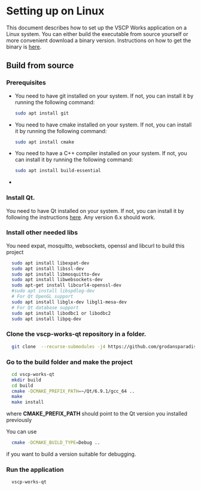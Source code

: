 # Setting up on Linux

This document describes how to set up the VSCP Works application on a Linux system. You can either build the executable from source yourself or more convenient download a binary version. Instructions on how to get the binary is [here](./setting_up_the_system.md).

## Build from source

### Prerequisites  
  - You need to have git installed on your system. If not, you can install it by running the following command:
    ```bash
    sudo apt install git
    ```
  - You need to have cmake installed on your system. If not, you can install it by running the following command:
    ```bash
    sudo apt install cmake
    ```
  - You need to have a C++ compiler installed on your system. If not, you can install it by running the following command:
    ```bash
    sudo apt install build-essential
    ```
  - 

### Install Qt.

You need to have Qt installed on your system. If not, you can install it by following the instructions [here](https://www.qt.io/download-open-source). Any version 6.x should work.

### Install other needed libs

You need expat, mosquitto, websockets, openssl and libcurl to build this project

```bash
  sudo apt install libexpat-dev
  sudo apt install libssl-dev
  sudo apt install libmosquitto-dev
  sudo apt install libwebsockets-dev
  sudo apt-get install libcurl4-openssl-dev
  #sudo apt install libspdlog-dev
  # For Qt OpenGL support
  sudo apt install libglx-dev libgl1-mesa-dev
  # For Qt database support
  sudo apt install libodbc1 or libodbc2
  sudo apt install libpq-dev

```
### Clone the vscp-works-qt repository in a folder.
```bash
  git clone  --recurse-submodules -j4 https://github.com/grodansparadis/vscp-works-qt.git
```  

### Go to the build folder and make the project
```bash
  cd vscp-works-qt
  mkdir build
  cd build
  cmake -DCMAKE_PREFIX_PATH=~/Qt/6.9.1/gcc_64 ..
  make
  make install
```

where **CMAKE_PREFIX_PATH** should point to the Qt version you installed previously

You can use

```bash
  cmake -DCMAKE_BUILD_TYPE=Debug ..
```

if you want to build a version suitable for debugging.

### Run the application
```bash
  vscp-works-qt
```
